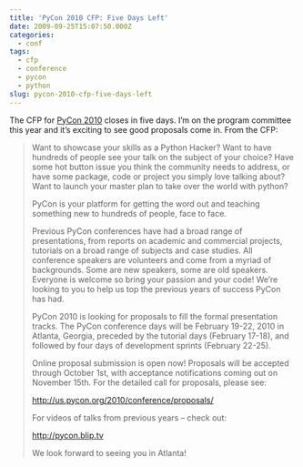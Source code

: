```yaml
---
title: 'PyCon 2010 CFP: Five Days Left'
date: 2009-09-25T15:07:50.000Z
categories:
  - conf
tags:
  - cfp
  - conference
  - pycon
  - python
slug: pycon-2010-cfp-five-days-left
---
```

The CFP for [PyCon 2010][1]  closes in five days. I’m on the program committee this year and it’s exciting to see good proposals come in. From the CFP:

> Want to showcase your skills as a Python Hacker? Want to have hundreds of people see your talk on the subject of your choice? Have some hot button issue you think the community needs to address, or have some package, code or project you simply love talking about? Want to launch your master plan to take over the world with python?
>
> PyCon is your platform for getting the word out and teaching something new to hundreds of people, face to face.
>
> Previous PyCon conferences have had a broad range of presentations, from reports on academic and commercial projects, tutorials on a broad range of subjects and case studies. All conference speakers are volunteers and come from a myriad of backgrounds. Some are new speakers, some are old speakers. Everyone is welcome so bring your passion and your code! We’re looking to you to help us top the previous years of success PyCon has had.
>
> PyCon 2010 is looking for proposals to fill the formal presentation tracks. The PyCon conference days will be February 19-22, 2010 in Atlanta, Georgia, preceded by the tutorial days (February 17-18), and followed by four days of development sprints (February 22-25).
>
> Online proposal submission is open now! Proposals will be accepted through October 1st, with acceptance notifications coming out on November 15th. For the detailed call for proposals, please see:
>
> <http://us.pycon.org/2010/conference/proposals/>
>
> For videos of talks from previous years – check out:
>
> <http://pycon.blip.tv>
>
> We look forward to seeing you in Atlanta!



 [1]: http://us.pycon.org/2010/
